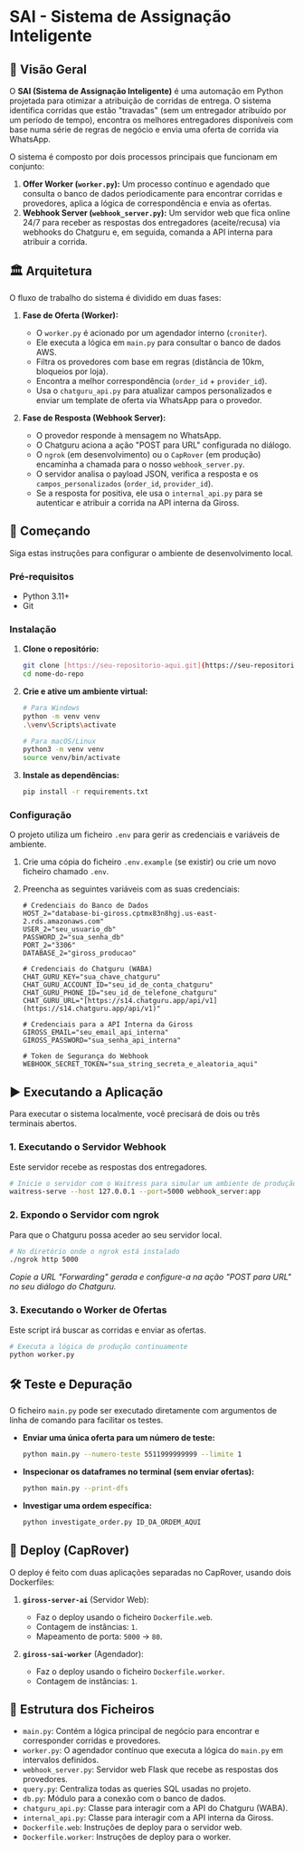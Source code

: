 # SAI - Sistema de Assignação Inteligente

## 📖 Visão Geral

O **SAI (Sistema de Assignação Inteligente)** é uma automação em Python projetada para otimizar a atribuição de corridas de entrega. O sistema identifica corridas que estão "travadas" (sem um entregador atribuído por um período de tempo), encontra os melhores entregadores disponíveis com base numa série de regras de negócio e envia uma oferta de corrida via WhatsApp.

O sistema é composto por dois processos principais que funcionam em conjunto:
1.  **Offer Worker (`worker.py`):** Um processo contínuo e agendado que consulta o banco de dados periodicamente para encontrar corridas e provedores, aplica a lógica de correspondência e envia as ofertas.
2.  **Webhook Server (`webhook_server.py`):** Um servidor web que fica online 24/7 para receber as respostas dos entregadores (aceite/recusa) via webhooks do Chatguru e, em seguida, comanda a API interna para atribuir a corrida.

## 🏛️ Arquitetura

O fluxo de trabalho do sistema é dividido em duas fases:

1.  **Fase de Oferta (Worker):**
    * O `worker.py` é acionado por um agendador interno (`croniter`).
    * Ele executa a lógica em `main.py` para consultar o banco de dados AWS.
    * Filtra os provedores com base em regras (distância de 10km, bloqueios por loja).
    * Encontra a melhor correspondência (`order_id` + `provider_id`).
    * Usa o `chatguru_api.py` para atualizar campos personalizados e enviar um template de oferta via WhatsApp para o provedor.

2.  **Fase de Resposta (Webhook Server):**
    * O provedor responde à mensagem no WhatsApp.
    * O Chatguru aciona a ação "POST para URL" configurada no diálogo.
    * O `ngrok` (em desenvolvimento) ou o `CapRover` (em produção) encaminha a chamada para o nosso `webhook_server.py`.
    * O servidor analisa o payload JSON, verifica a resposta e os `campos_personalizados` (`order_id`, `provider_id`).
    * Se a resposta for positiva, ele usa o `internal_api.py` para se autenticar e atribuir a corrida na API interna da Giross.

## 🚀 Começando

Siga estas instruções para configurar o ambiente de desenvolvimento local.

### Pré-requisitos

* Python 3.11+
* Git

### Instalação

1.  **Clone o repositório:**
    ```bash
    git clone [https://seu-repositorio-aqui.git](https://seu-repositorio-aqui.git)
    cd nome-do-repo
    ```

2.  **Crie e ative um ambiente virtual:**
    ```bash
    # Para Windows
    python -m venv venv
    .\venv\Scripts\activate

    # Para macOS/Linux
    python3 -m venv venv
    source venv/bin/activate
    ```

3.  **Instale as dependências:**
    ```bash
    pip install -r requirements.txt
    ```

### Configuração

O projeto utiliza um ficheiro `.env` para gerir as credenciais e variáveis de ambiente.

1.  Crie uma cópia do ficheiro `.env.example` (se existir) ou crie um novo ficheiro chamado `.env`.
2.  Preencha as seguintes variáveis com as suas credenciais:

    ```env
    # Credenciais do Banco de Dados
    HOST_2="database-bi-giross.cptmx83n8hgj.us-east-2.rds.amazonaws.com"
    USER_2="seu_usuario_db"
    PASSWORD_2="sua_senha_db"
    PORT_2="3306"
    DATABASE_2="giross_producao"

    # Credenciais do Chatguru (WABA)
    CHAT_GURU_KEY="sua_chave_chatguru"
    CHAT_GURU_ACCOUNT_ID="seu_id_de_conta_chatguru"
    CHAT_GURU_PHONE_ID="seu_id_de_telefone_chatguru"
    CHAT_GURU_URL="[https://s14.chatguru.app/api/v1](https://s14.chatguru.app/api/v1)"

    # Credenciais para a API Interna da Giross
    GIROSS_EMAIL="seu_email_api_interna"
    GIROSS_PASSWORD="sua_senha_api_interna"

    # Token de Segurança do Webhook
    WEBHOOK_SECRET_TOKEN="sua_string_secreta_e_aleatoria_aqui"
    ```

## ▶️ Executando a Aplicação

Para executar o sistema localmente, você precisará de dois ou três terminais abertos.

### 1. Executando o Servidor Webhook

Este servidor recebe as respostas dos entregadores.

```bash
# Inicie o servidor com o Waitress para simular um ambiente de produção
waitress-serve --host 127.0.0.1 --port=5000 webhook_server:app
```

### 2. Expondo o Servidor com ngrok

Para que o Chatguru possa aceder ao seu servidor local.

```bash
# No diretório onde o ngrok está instalado
./ngrok http 5000
```
*Copie a URL "Forwarding" gerada e configure-a na ação "POST para URL" no seu diálogo do Chatguru.*

### 3. Executando o Worker de Ofertas

Este script irá buscar as corridas e enviar as ofertas.

```bash
# Executa a lógica de produção continuamente
python worker.py
```

## 🛠️ Teste e Depuração

O ficheiro `main.py` pode ser executado diretamente com argumentos de linha de comando para facilitar os testes.

* **Enviar uma única oferta para um número de teste:**
    ```bash
    python main.py --numero-teste 5511999999999 --limite 1
    ```

* **Inspecionar os dataframes no terminal (sem enviar ofertas):**
    ```bash
    python main.py --print-dfs
    ```

* **Investigar uma ordem específica:**
    ```bash
    python investigate_order.py ID_DA_ORDEM_AQUI
    ```

## 🚢 Deploy (CapRover)

O deploy é feito com duas aplicações separadas no CapRover, usando dois Dockerfiles:

1.  **`giross-server-ai`** (Servidor Web):
    * Faz o deploy usando o ficheiro `Dockerfile.web`.
    * Contagem de instâncias: `1`.
    * Mapeamento de porta: `5000` -> `80`.

2.  **`giross-sai-worker`** (Agendador):
    * Faz o deploy usando o ficheiro `Dockerfile.worker`.
    * Contagem de instâncias: `1`.

## 📁 Estrutura dos Ficheiros

* `main.py`: Contém a lógica principal de negócio para encontrar e corresponder corridas e provedores.
* `worker.py`: O agendador contínuo que executa a lógica do `main.py` em intervalos definidos.
* `webhook_server.py`: Servidor web Flask que recebe as respostas dos provedores.
* `query.py`: Centraliza todas as queries SQL usadas no projeto.
* `db.py`: Módulo para a conexão com o banco de dados.
* `chatguru_api.py`: Classe para interagir com a API do Chatguru (WABA).
* `internal_api.py`: Classe para interagir com a API interna da Giross.
* `Dockerfile.web`: Instruções de deploy para o servidor web.
* `Dockerfile.worker`: Instruções de deploy para o worker.